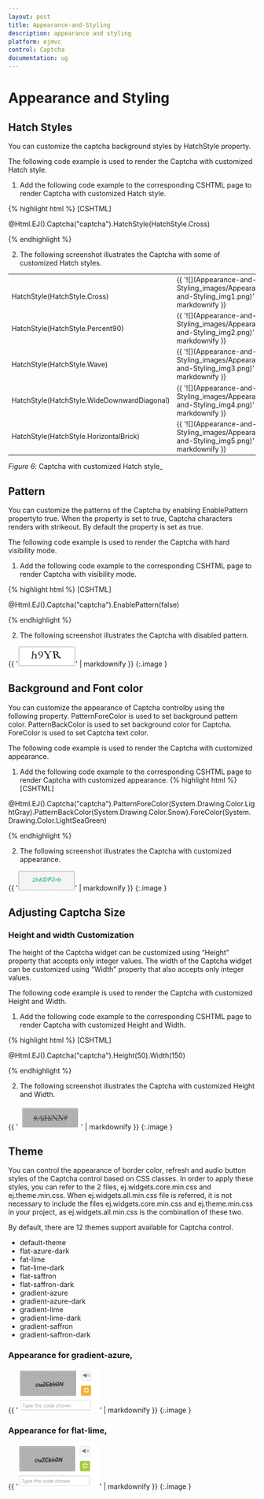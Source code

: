 ```yaml
---
layout: post
title: Appearance-and-Styling
description: appearance and styling
platform: ejmvc
control: Captcha
documentation: ug
---
```


# Appearance and Styling

## Hatch Styles

You can customize the captcha background styles by HatchStyle property. 

The following code example is used to render the Captcha with customized Hatch style.

1. Add the following code example to the corresponding CSHTML page to render Captcha with customized Hatch style.


{% highlight html %}
[CSHTML]

@Html.EJ().Captcha("captcha").HatchStyle(HatchStyle.Cross)

{% endhighlight %}

2. The following screenshot illustrates the Captcha with some of customized Hatch styles. 
<table>
<tr>
<td>
<br>HatchStyle(HatchStyle.Cross)</td><td>
{{ '![](Appearance-and-Styling_images/Appearance-and-Styling_img1.png)' | markdownify }}
</td></tr>
<tr>
<td>
HatchStyle(HatchStyle.Percent90)</td><td>
{{ '![](Appearance-and-Styling_images/Appearance-and-Styling_img2.png)' | markdownify }}
</td></tr>
<tr>
<td>
HatchStyle(HatchStyle.Wave)</td><td>
{{ '![](Appearance-and-Styling_images/Appearance-and-Styling_img3.png)' | markdownify }}
</td></tr>
<tr>
<td>
HatchStyle(HatchStyle.WideDownwardDiagonal)</td><td>
{{ '![](Appearance-and-Styling_images/Appearance-and-Styling_img4.png)' | markdownify }}
</td></tr>
<tr>
<td>
HatchStyle(HatchStyle.HorizontalBrick)</td><td>
{{ '![](Appearance-and-Styling_images/Appearance-and-Styling_img5.png)' | markdownify }}
</td></tr>
</table>

_Figure_ _6_: Captcha with customized Hatch style_

## Pattern

You can customize the patterns of the Captcha by enabling EnablePattern propertyto true. When the property is set to true, Captcha characters renders with strikeout. By default the property is set as true.

The following code example is used to render the Captcha with hard visibility mode.

1. Add the following code example to the corresponding CSHTML page to render Captcha with visibility mode.


{% highlight html %}
[CSHTML]

@Html.EJ().Captcha("captcha").EnablePattern(false)

{% endhighlight %}

2. The following screenshot illustrates the Captcha with disabled pattern. 

{{ '![C:/Users/ApoorvahR/Desktop/3.png](Appearance-and-Styling_images/Appearance-and-Styling_img6.png)' | markdownify }}
{:.image }


## Background and Font color 

You can customize the appearance of Captcha controlby using the following property. PatternForeColor is used to set background pattern color. PatternBackColor is used to set background color for Captcha. ForeColor is used to set Captcha text color.

The following code example is used to render the Captcha with customized appearance.

1. Add the following code example to the corresponding CSHTML page to render Captcha with customized appearance.
{% highlight html %}
[CSHTML]

@Html.EJ().Captcha("captcha").PatternForeColor(System.Drawing.Color.LightGray).PatternBackColor(System.Drawing.Color.Snow).ForeColor(System.Drawing.Color.LightSeaGreen) 

{% endhighlight %}

2. The following screenshot illustrates the Captcha with customized appearance. 

{{ '![C:/Users/ApoorvahR/Desktop/3.png](Appearance-and-Styling_images/Appearance-and-Styling_img7.png)' | markdownify }}
{:.image }


## Adjusting Captcha Size

### Height and width Customization

The height of the Captcha widget can be customized using “Height” property that accepts only integer values. The width of the Captcha widget can be customized using “Width” property that also accepts only integer values.

The following code example is used to render the Captcha with customized Height and Width.

1. Add the following code example to the corresponding CSHTML page to render Captcha with customized Height and Width.


{% highlight html %}
[CSHTML]

@Html.EJ().Captcha("captcha").Height(50).Width(150)

{% endhighlight %}

2. The following screenshot illustrates the Captcha with customized Height and Width. 

{{ '![](Appearance-and-Styling_images/Appearance-and-Styling_img8.png)' | markdownify }}
{:.image }


## Theme

You can control the appearance of border color, refresh and audio button styles of the Captcha control based on CSS classes. In order to apply these styles, you can refer to the 2 files, ej.widgets.core.min.css and ej.theme.min.css. When ej.widgets.all.min.css file is referred, it is not necessary to include the files ej.widgets.core.min.css and ej.theme.min.css in your project, as ej.widgets.all.min.css is the combination of these two. 

By default, there are 12 themes support available for Captcha control.

* default-theme
* flat-azure-dark
* fat-lime
* flat-lime-dark
* flat-saffron
* flat-saffron-dark
* gradient-azure
* gradient-azure-dark
* gradient-lime
* gradient-lime-dark
* gradient-saffron
* gradient-saffron-dark

### Appearance for gradient-azure,

{{ '![](Appearance-and-Styling_images/Appearance-and-Styling_img9.png)' | markdownify }}
{:.image }


### Appearance for flat-lime,

{{ '![](Appearance-and-Styling_images/Appearance-and-Styling_img10.png)' | markdownify }}
{:.image }


